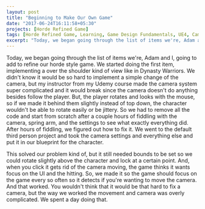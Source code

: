 ```yaml
---
layout: post
title: "Beginning to Make Our Own Game"
date: "2017-06-24T16:11:58+05:30"
projects: [Horde Refined Game]
tags: [Horde Refined Game, Learning, Game Design Fundamentals, UE4, Cameras, Getting Stuck, Dynasty Warriors]
excerpt: "Today, we began going through the list of items we're, Adam and I, going to add to refine our horde style game."
---
```


Today, we began going through the list of items we're, Adam and I, going to add to refine our horde style game. We started doing the first item, implementing a over the shoulder kind of view like in Dynasty Warriors. We didn't know it would be so hard to implement a simple change of the camera, but my instructor from my Udemy course made the camera system super complicated and it would break since the camera doesn't do anything besides follow the player. But, the player rotates and looks with the mouse, so if we made it behind them slightly instead of top down, the character wouldn't be able to rotate easily or be jittery. So we had to remove all the code and start from scratch after a couple hours of fiddling with the camera, spring arm, and the settings to see what exactly everything did. After hours of fiddling, we figured out how to fix it. We went to the default third person project and took the camera settings and everything else and put it in our blueprint for the character. 

This solved our problem kind of, but it still needed bounds to be set so we could rotate slightly above the character and lock at a certain point. And, when you click it gets rid of the camera moving, the game thinks it wants focus on the UI and the hitting. So, we made it so the game should focus on the game every so often so it detects if you're wanting to move the camera. And that worked. You wouldn't think that it would be that hard to fix a camera, but the way we worked the movement and camera was overly complicated. We spent a day doing that.